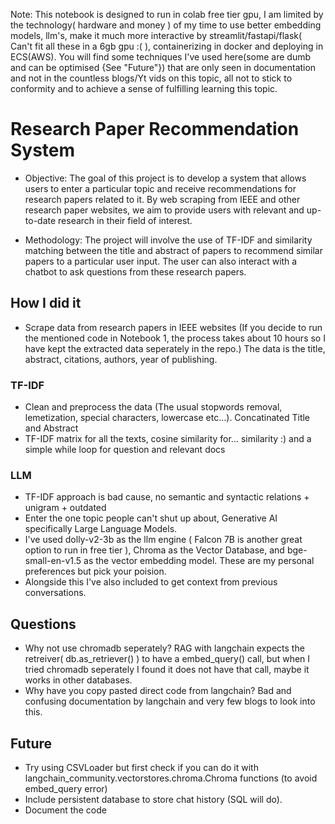 Note: This notebook is designed to run in colab free tier gpu, I am limited by the technology( hardware and money ) of my time to use better embedding models, llm's, make it much more interactive by streamlit/fastapi/flask( Can't fit all these in a 6gb gpu :( ), containerizing in docker and deploying in ECS(AWS). You will find some techniques I've used here(some are dumb and can be optimised {See "Future"}) that are only seen in documentation and not in the countless blogs/Yt vids on this topic, all not to stick to conformity and to achieve a sense of fulfilling learning this topic.

#  Research Paper Recommendation System

- Objective: The goal of this project is to develop a system that allows users to enter a particular topic and receive recommendations for research papers related to it. By web scraping from IEEE and other research paper websites, we aim to provide users with relevant and up-to-date research in their field of interest.

- Methodology: The project will involve the use of TF-IDF and similarity matching between the title and abstract of papers to recommend similar papers to a particular user input. The user can also interact with a chatbot to ask questions from these research papers.


## How I did it   

- Scrape data from research papers in IEEE websites (If you decide to run the mentioned code in Notebook 1, the process takes about 10 hours so I have kept the extracted data seperately in the repo.) The data is the title, abstract, citations, authors, year of publishing.

### TF-IDF
- Clean and preprocess the data (The usual stopwords removal, lemetization, special characters, lowercase etc...). Concatinated Title and Abstract
- TF-IDF matrix for all the texts, cosine similarity for... similarity :) and a simple while loop for question and relevant docs

### LLM
- TF-IDF approach is bad cause, no semantic and syntactic relations + unigram + outdated
- Enter the one topic people can't shut up about, Generative AI specifically Large Language Models.
- I've used dolly-v2-3b as the llm engine ( Falcon 7B is another great option to run in free tier ), Chroma as the Vector Database, and bge-small-en-v1.5 as the vector embedding model. These are my personal preferences but pick your poision.
- Alongside this I've also included to get context from previous conversations.

## Questions
- Why not use chromadb seperately? RAG with langchain expects the retreiver( db.as_retriever() ) to have a embed_query() call, but when I tried chromadb seperately I found it does not have that call, maybe it works in other databases.
- Why have you copy pasted direct code from langchain? Bad and confusing documentation by langchain and very few blogs to look into this.

## Future
- Try using CSVLoader but first check if you can do it with langchain_community.vectorstores.chroma.Chroma functions (to avoid embed_query error)
- Include persistent database to store chat history (SQL will do).
- Document the code
